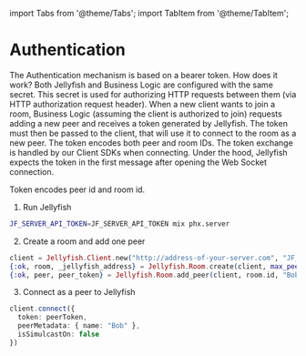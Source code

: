 import Tabs from '@theme/Tabs';
import TabItem from '@theme/TabItem';

# Authentication

The Authentication mechanism is based on a bearer token.
How does it work?
Both Jellyfish and Business Logic are configured with the same secret.
This secret is used for authorizing HTTP requests between them (via HTTP authorization request header).
When a new client wants to join a room, Business Logic (assuming the client is authorized to join) requests adding a new peer and receives a token generated by Jellyfish.
The token must then be passed to the client, that will use it to connect to the room as a new peer. 
The token encodes both peer and room IDs.
The token exchange is handled by our Client SDKs when connecting.
Under the hood, Jellyfish expects the token in the first message after opening the Web Socket connection.

Token encodes peer id and room id. 

1. Run Jellyfish

```bash
JF_SERVER_API_TOKEN=JF_SERVER_API_TOKEN mix phx.server
```

2. Create a room and add one peer

```elixir title="Business Logic"
client = Jellyfish.Client.new("http://address-of-your-server.com", "JF_SERVER_API_TOKEN")
{:ok, room, _jellyfish_address} = Jellyfish.Room.create(client, max_peers: 10)
{:ok, peer, peer_token} = Jellyfish.Room.add_peer(client, room.id, "BobId")
```

3. Connect as a peer to Jellyfish

```ts title="Client"
client.connect({ 
  token: peerToken,
  peerMetadata: { name: "Bob" }, 
  isSimulcastOn: false
})
```
